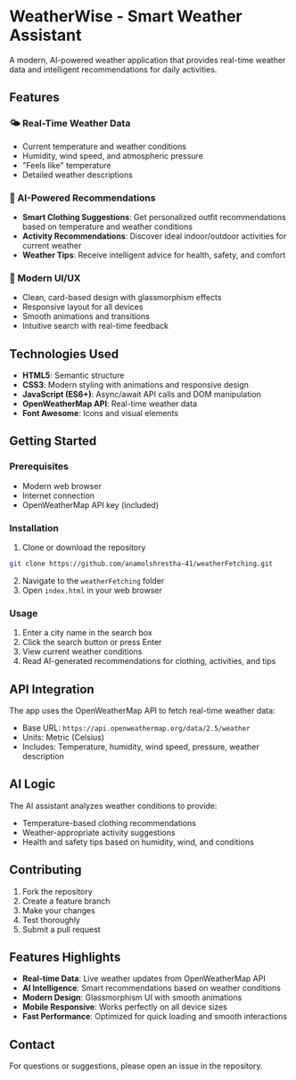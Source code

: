 # WeatherWise - Smart Weather Assistant

A modern, AI-powered weather application that provides real-time weather data and intelligent recommendations for daily activities.

## Features

### 🌤️ Real-Time Weather Data
- Current temperature and weather conditions
- Humidity, wind speed, and atmospheric pressure
- "Feels like" temperature
- Detailed weather descriptions

### 🤖 AI-Powered Recommendations
- **Smart Clothing Suggestions**: Get personalized outfit recommendations based on temperature and weather conditions
- **Activity Recommendations**: Discover ideal indoor/outdoor activities for current weather
- **Weather Tips**: Receive intelligent advice for health, safety, and comfort

### 🎨 Modern UI/UX
- Clean, card-based design with glassmorphism effects
- Responsive layout for all devices
- Smooth animations and transitions
- Intuitive search with real-time feedback

## Technologies Used

- **HTML5**: Semantic structure
- **CSS3**: Modern styling with animations and responsive design
- **JavaScript (ES6+)**: Async/await API calls and DOM manipulation
- **OpenWeatherMap API**: Real-time weather data
- **Font Awesome**: Icons and visual elements

## Getting Started

### Prerequisites
- Modern web browser
- Internet connection
- OpenWeatherMap API key (included)

### Installation

1. Clone or download the repository
```bash
git clone https://github.com/anamolshrestha-41/weatherFetching.git
```
2. Navigate to the `weatherFetching` folder
3. Open `index.html` in your web browser

### Usage

1. Enter a city name in the search box
2. Click the search button or press Enter
3. View current weather conditions
4. Read AI-generated recommendations for clothing, activities, and tips


## API Integration

The app uses the OpenWeatherMap API to fetch real-time weather data:
- Base URL: `https://api.openweathermap.org/data/2.5/weather`
- Units: Metric (Celsius)
- Includes: Temperature, humidity, wind speed, pressure, weather description

## AI Logic

The AI assistant analyzes weather conditions to provide:
- Temperature-based clothing recommendations
- Weather-appropriate activity suggestions
- Health and safety tips based on humidity, wind, and conditions


## Contributing

1. Fork the repository
2. Create a feature branch
3. Make your changes
4. Test thoroughly
5. Submit a pull request

## Features Highlights

- **Real-time Data**: Live weather updates from OpenWeatherMap API
- **AI Intelligence**: Smart recommendations based on weather conditions
- **Modern Design**: Glassmorphism UI with smooth animations
- **Mobile Responsive**: Works perfectly on all device sizes
- **Fast Performance**: Optimized for quick loading and smooth interactions


## Contact

For questions or suggestions, please open an issue in the repository.
